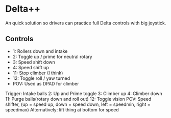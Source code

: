 # Delta++

An quick solution so drivers can practice full Delta controls with big joystick.

## Controls

- 1: Rollers down and intake
- 2: Toggle up / prime for neutral rotary
- 3: Speed shift down
- 4: Speed shift up
- 11: Stop climber (I think)
- 12: Toggle roll / yaw turned
- POV: Used as DPAD for climber

Trigger: Intake balls
2: Up and Prime toggle
3: Climber up
4: Climber down
11: Purge balls(rotary down and roll out)
12: Toggle vision
POV: Speed shifter, (up = speed up, down = speed down, left = speedmin, right = speedmax)
Alternatively: lift thing at bottom for speed
